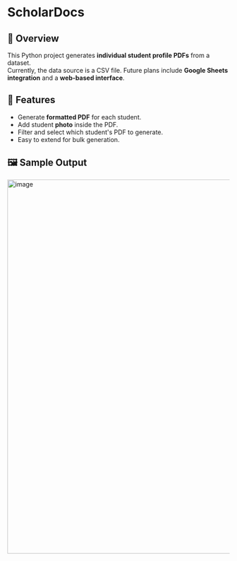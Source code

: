 # ScholarDocs

## 📌 Overview
This Python project generates **individual student profile PDFs** from a dataset.  
Currently, the data source is a CSV file. Future plans include **Google Sheets integration** and a **web-based interface**.

## 🚀 Features
- Generate **formatted PDF** for each student.
- Add student **photo** inside the PDF.
- Filter and select which student's PDF to generate.
- Easy to extend for bulk generation.

## 🖼️ Sample Output
<img width="846" height="847" alt="image" src="https://github.com/user-attachments/assets/99f6dafb-5a9c-4453-b805-776f2251282a" />


